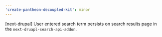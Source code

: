 ```yaml
---
'create-pantheon-decoupled-kit': minor
---
```


[next-drupal] User entered search term persists on search results page in the
`next-druapl-search-api-addon`.
